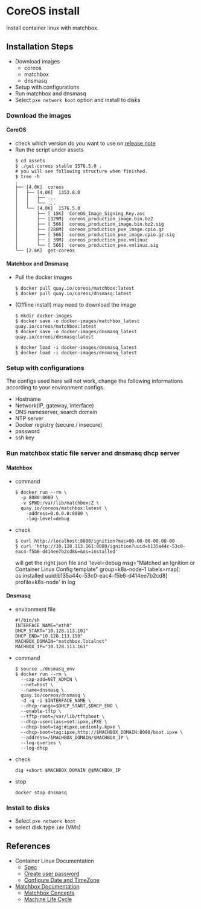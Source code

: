 # CoreOS install
Install container linux with matchbox.

## Installation Steps
- Download images
	- coreos
	- matchbox
	- dnsmasq
- Setup with configurations
- Run matchbox and dnsmasq
- Select `pxe network boot` option and install to disks


### Download the images
#### CoreOS
- check which version do you want to use on [release note](https://coreos.com/releases/)
- Run the script under assets
	```
	$ cd assets
	$ ./get-coreos stable 1576.5.0 .
	# you will see following structure when finished.
	$ tree -h
	.
	├── [4.0K]  coreos
	│   ├── [4.0K]  1353.8.0
	│   │   ├── ...
	│   │   └── ...
	│   └── [4.0K]  1576.5.0
	│       ├── [ 15K]  CoreOS_Image_Signing_Key.asc
	│       ├── [329M]  coreos_production_image.bin.bz2
	│       ├── [ 566]  coreos_production_image.bin.bz2.sig
	│       ├── [288M]  coreos_production_pxe_image.cpio.gz
	│       ├── [ 566]  coreos_production_pxe_image.cpio.gz.sig
	│       ├── [ 39M]  coreos_production_pxe.vmlinuz
	│       └── [ 566]  coreos_production_pxe.vmlinuz.sig
	└── [2.6K]  get-coreos
	```

#### Matchbox and Dnsmasq
- Pull the docker images
  ```
  $ docker pull quay.io/coreos/matchbox:latest
  $ docker pull quay.io/coreos/dnsmasq:latest
  ```
- (Offline install) may need to download the image
  ```
  $ mkdir docker-images
  $ docker save -o docker-images/matchbox_latest quay.io/coreos/matchbox:latest
  $ docker save -o docker-images/dnsmasq_latest quay.io/coreos/dnsmasq:latest

  $ docker load -i docker-images/dnsmasq_latest
  $ docker load -i docker-images/dnsmasq_latest
  ```
### Setup with configurations
The configs used here will not work, change the following informations according to your environment configs.
- Hostname
- Network(IP, gateway, interface)
- DNS nameserver, search domain
- NTP server
- Docker registry (secure / insecure)
- password
- ssh key

### Run matchbox static file server and dnsmasq dhcp server
#### Matchbox
- command
  ```
  $ docker run --rm \
    -p 8080:8080 \
    -v $PWD:/var/lib/matchbox:Z \
    quay.io/coreos/matchbox:latest \
      -address=0.0.0.0:8080 \
      -log-level=debug
  ```
- check
  ```
  $ curl http://localhost:8080/ignition?mac=00-00-00-00-00-00
  $ curl 'http://10.128.113.161:8080/ignition?uuid=b135a44c-53c0-eac4-f5b6-d414ee7b2cd8&=&os=installed'
  ```
  will get the right json file and 'level=debug msg="Matched an Ignition or Container Linux Config template" group=k8s-node-1 labels=map[: os:installed uuid:b135a44c-53c0-eac4-f5b6-d414ee7b2cd8] profile=k8s-node' in log

#### Dnsmasq
- environment file
  ```
  #!/bin/sh
  INTERFACE_NAME="eth0"
  DHCP_START="10.128.113.101"
  DHCP_END="10.128.113.150"
  MACHBOX_DOMAIN="matchbox.localnet"
  MACHBOX_IP="10.128.113.161"
  ```
- command
  ```
  $ source ./dnsmasq_env
  $ docker run --rm \
    --cap-add=NET_ADMIN \
    --net=host \
    --name=dnsmasq \
    quay.io/coreos/dnsmasq \
    -d -q -i $INTERFACE_NAME \
    --dhcp-range=$DHCP_START,$DHCP_END \
    --enable-tftp \
    --tftp-root=/var/lib/tftpboot \
    --dhcp-userclass=set:ipxe,iPXE \
    --dhcp-boot=tag:#ipxe,undionly.kpxe \
    --dhcp-boot=tag:ipxe,http://$MACHBOX_DOMAIN:8080/boot.ipxe \
    --address=/$MACHBOX_DOMAIN/$MACHBOX_IP \
    --log-queries \
    --log-dhcp
  ```
- check
  ```
  dig +short $MACHBOX_DOMAIN @$MACHBOX_IP
  ```
- stop
   ```
   docker stop dnsmasq
   ```

### Install to disks
 - Select `pxe network boot`
 - select disk type `ide` (VMs)

## References
- Container Linux Documentation
  - [Spec](https://coreos.com/os/docs/latest/configuration.html)
  - [Create user password](https://coreos.com/os/docs/latest/cloud-config.html#users)
  - [Configure Date and TimeZone](https://coreos.com/os/docs/latest/configuring-date-and-timezone.html)
- [Matchbox Documentation](https://coreos.com/matchbox/docs/latest/)
  - [Matchbox Concepts](https://coreos.com/matchbox/docs/latest/matchbox.html)
  - [Machine Life Cycle](https://coreos.com/matchbox/docs/latest/machine-lifecycle.html)
